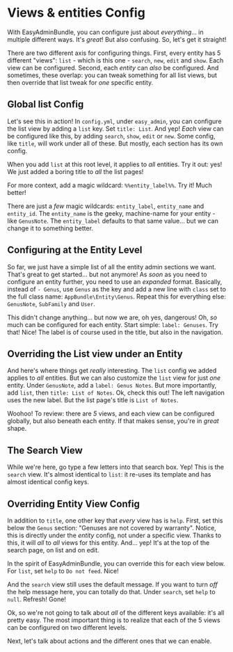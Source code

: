 # Views & entities Config

With EasyAdminBundle, you can configure just about *everything*... in multiple different
ways. It's *great*! But also confusing. So, let's get it straight!

There are two different axis for configuring things. First, every entity has 5 different
"views": `list` - which is this one - `search`, `new`, `edit` and `show`. Each view
can be configured. Second, each *entity* can *also* be configured. And sometimes,
these overlap: you can tweak something for all list views, but then override that
list tweak for *one* specific entity.

## Global list Config

Let's see this in action! In `config.yml`, under `easy_admin`, you can configure the
list view by adding a `list` key. Set `title: List`. And yep! *Each* view can be
configured like this, by adding `search`, `show`, `edit` or `new`. Some config,
like `title`, will work under all of these. But mostly, each section has its own
config.

When you add `list` at this root level, it applies to *all* entities. Try it out:
yes! We just added a boring title to *all* the list pages!

For more context, add a magic wildcard: `%%entity_label%%`. Try it! Much better!

There are just a *few* magic wildcards: ``entity_label``, ``entity_name`` and ``entity_id``.
The ``entity_name`` is the geeky, machine-name for your entity - like `GenusNote`.
The ``entity_label`` defaults to that same value... but we can change it to something
better.

## Configuring at the Entity Level

So far, we just have a simple list of all the entity admin sections we want. That's
great to get started... but not anymore! As *soon* as you need to configure an entity
further, you need to use an *expanded* format. Basically, instead of `- Genus`, use
`Genus` as the key and add a new line with `class` set to the full class name: `AppBundle\Entity\Genus`.
Repeat this for everything else: `GenusNote`, `SubFamily` and `User`.

This didn't change anything... but now we are, oh yes, dangerous! Oh, *so* much can
be configured for each entity. Start simple: `label: Genuses`. Try that! Nice! The
label is of course used in the title, but also in the navigation.

## Overriding the List view under an Entity

And here's where things get *really* interesting. The `list` config we added applies
to *all* entities. But we can also customize the `list` view for just *one* entity.
Under `GenusNote`, add a `label: Genus Notes`. But more importantly, add `list`,
then `title: List of Notes`. Ok, check this out! The left navigation uses the new
label. But the list page's title is `List of Notes`. 

Woohoo! To review: there are *5* views, and each view can be configured globally,
but also beneath each entity. If that makes sense, you're in *great* shape.

## The Search View

While we're here, go type a few letters into that search box. Yep! This is the `search`
view. It's almost identical to `list`: it re-uses its template and has almost identical
config keys.

## Overriding Entity View Config

In addition to `title`, one other key that *every* view has is `help`. First, set
this below the `Genus` section: "Genuses are not covered by warranty". Notice, this
is directly under the *entity* config, not under a specific view. Thanks to this,
it will *all* to *all* views for this entity. And... yep! It's at the top of the search
page, on list and on edit.

In the spirit of EasyAdminBundle, you can override this for each view below. For
`list`, set `help` to `Do not feed`. Nice!

And the `search` view still uses the default message. If you want to turn *off* the
help message here, you can totally do that. Under `search`, set `help` to `null`.
Refresh! Gone!

Ok, so we're not going to talk about *all* of the different keys available: it's
all pretty easy. The most important thing is to realize that each of the 5 views
can be configured on two different levels.

Next, let's talk about actions and the different ones that we can enable.
